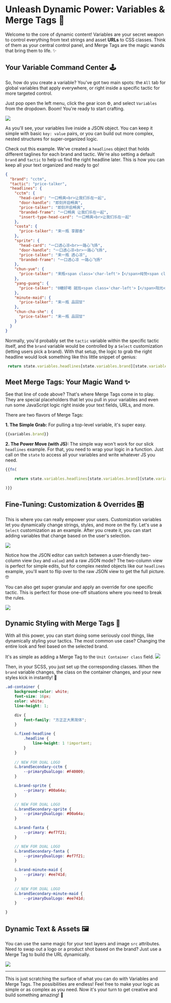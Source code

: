 # Unleash Dynamic Power: Variables & Merge Tags 🚀

Welcome to the core of dynamic content! Variables are your secret weapon to control everything from text strings and asset **URLs** to CSS classes. Think of them as your central control panel, and Merge Tags are the magic wands that bring them to life. ✨

## Your Variable Command Center 🕹️

So, how do you create a variable? You've got two main spots: the `All` tab for global variables that apply everywhere, or right inside a specific tactic for more targeted control.

Just pop open the left menu, click the gear icon ⚙️, and select `Variables` from the dropdown. Boom! You're ready to start crafting.

![](https://res.cloudinary.com/coke/image/upload/v1752600676/GCM/shopx-docs/customizations/variables-n-merge-tags/variables-n-merge-tags-01.gif)

As you'll see, your variables live inside a JSON object. You can keep it simple with basic `key: value` pairs, or you can build out more complex, nested structures for super-organized logic.

Check out this example. We've created a `headlines` object that holds different taglines for each brand and tactic. We're also setting a default `brand` and `tactic` to help us find the right headline later. This is how you can keep all your text organized and ready to go!
```json
{
  "brand": "cctm",
  "tactic": "price-talker",
  "headlines": {
    "cctm": {
      "head-card": "一口畅爽<br>让我们乐在一起",
      "door-handle": "即刻开启畅爽",
      "price-talker": "即刻开启畅爽",
      "branded-frame": "一口畅爽 让我们乐在一起",
      "insert-type-head-card": "一口畅爽<br>让我们乐在一起"
    },
    "costa": {
      "price-talker": "来一瓶 享醇香"
    },
    "sprite": {
      "head-card": "一口透心凉<br>一路心飞扬",
      "door-handle": "一口透心凉<br>一路心飞扬",
      "price-talker": "来一瓶 透心凉",
      "branded-frame": "一口透心凉 一路心飞扬"
    },
    "chun-yue": {
      "price-talker": "来瓶<span class='char-left'>【</span>纯悦<span class='char-right'>】</span>享受纯净"
    },
    "yang-guang": {
      "price-talker": "0糖好喝 就找<span class='char-left'>【</span>阳光<span class='char-right'>】</span>"
    },
    "minute-maid": {
      "price-talker": "来一瓶 品回甘"
    },
    "chun-cha-she": {
      "price-talker": "来一瓶 品回甘"
    }
  }
}
```
Normally, you'd probably set the `tactic` variable within the specific tactic itself, and the `brand` variable would be controlled by a `Select` customization (letting users pick a brand). With that setup, the logic to grab the right headline would look something like this little snippet of genius:
```js
 return state.variables.headlines[state.variables.brand][state.variables.tactic];
```

## Meet Merge Tags: Your Magic Wand ✨

See that line of code above? That's where Merge Tags come in to play. They are special placeholders that let you pull in your variables and even run some JavaScript logic right inside your text fields, URLs, and more.

There are two flavors of Merge Tags:

**1. The Simple Grab:** For pulling a top-level variable, it's super easy.
```js
{{variables.brand}}
```

**2. The Power Move (with JS):** The simple way won't work for our slick `headlines` example. For that, you need to wrap your logic in a function. Just call on the `state` to access all your variables and write whatever JS you need.
```js
{{fn(

    return state.variables.headlines[state.variables.brand][state.variables.tactic];

)}}
```

## Fine-Tuning: Customization & Overrides 🎛️

This is where you can really empower your users. Customization variables let you dynamically change strings, styles, and more on the fly. Let's use a `Select` customization as an example. After you create it, you can start adding variables that change based on the user's selection.

![](https://res.cloudinary.com/coke/image/upload/v1752600676/GCM/shopx-docs/customizations/variables-n-merge-tags/variables-n-merge-tags-02.gif)

Notice how the JSON editor can switch between a user-friendly two-column view (`key` and `value`) and a raw JSON mode? The two-column view is perfect for simple edits, but for complex nested objects like our `headlines` example, you'll want to flip over to the raw JSON view to get the full picture. 🤓

You can also get super granular and apply an override for one specific tactic. This is perfect for those one-off situations where you need to break the rules.

![](https://res.cloudinary.com/coke/image/upload/v1752600676/GCM/shopx-docs/customizations/variables-n-merge-tags/variables-n-merge-tags-03.gif)


## Dynamic Styling with Merge Tags 🎨

With all this power, you can start doing some seriously cool things, like dynamically styling your tactics. The most common use case? Changing the entire look and feel based on the selected brand.

It's as simple as adding a Merge Tag to the `Unit Container class` field.
![](https://res.cloudinary.com/coke/image/upload/v1752601840/GCM/shopx-docs/customizations/variables-n-merge-tags/variables-n-merge-tags-04.png)

Then, in your SCSS, you just set up the corresponding classes. When the `brand` variable changes, the class on the container changes, and your new styles kick in instantly! 💅
```scss
.ad-container {
    background-color: white;
    font-size: 16px;
    color: white;
    line-height: 1;

    div {
        font-family: "方正正大黑简体";
    }

    &.fixed-headline {
        .headline {
            line-height: 1 !important;
        }
    }
    
    // NEW FOR DUAL LOGO
    &.brandSecondary-cctm {
        --primaryDualLogo: #F40009;
    }

    &.brand-sprite {
        --primary: #00a64a;
    }

    // NEW FOR DUAL LOGO
    &.brandSecondary-sprite {
        --primaryDualLogo: #00a64a;
    }

    &.brand-fanta {
        --primary: #ef7f21;
    }

    // NEW FOR DUAL LOGO
    &.brandSecondary-fanta {
        --primaryDualLogo: #ef7f21;
    }

    &.brand-minute-maid {
        --primary: #ee741d;
    }
    
    // NEW FOR DUAL LOGO
    &.brandSecondary-minute-maid {
        --primaryDualLogo: #ee741d;
    }

}
```

## Dynamic Text & Assets 🖼️

You can use the same magic for your text layers and image `src` attributes. Need to swap out a logo or a product shot based on the brand? Just use a Merge Tag to build the URL dynamically.

![](https://res.cloudinary.com/coke/image/upload/v1752602290/GCM/shopx-docs/customizations/variables-n-merge-tags/variables-n-merge-tags-05.png)


---

This is just scratching the surface of what you can do with Variables and Merge Tags. The possibilities are endless! Feel free to make your logic as simple or as complex as you need. Now it's your turn to get creative and build something amazing! 🥳

